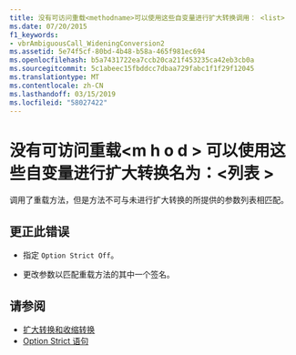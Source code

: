 ```yaml
---
title: 没有可访问重载<methodname>可以使用这些自变量进行扩大转换调用： <list>
ms.date: 07/20/2015
f1_keywords:
- vbrAmbiguousCall_WideningConversion2
ms.assetid: 5e74f5cf-80bd-4b48-b58a-465f981ec694
ms.openlocfilehash: b5a7431722ea7ccb20ca21f453235ca42eb3cb0a
ms.sourcegitcommit: 5c1abeec15fbddcc7dbaa729fabc1f1f29f12045
ms.translationtype: MT
ms.contentlocale: zh-CN
ms.lasthandoff: 03/15/2019
ms.locfileid: "58027422"
---
```

# <a name="no-accessible-overloaded-methodname-can-be-called-with-these-arguments-without-a-widening-conversion-list"></a>没有可访问重载\<m h o d > 可以使用这些自变量进行扩大转换名为：\<列表 >
调用了重载方法，但是方法不可与未进行扩大转换的所提供的参数列表相匹配。  
  
## <a name="to-correct-this-error"></a>更正此错误  
  
-   指定 `Option Strict Off`。  
  
-   更改参数以匹配重载方法的其中一个签名。  
  
## <a name="see-also"></a>请参阅

- [扩大转换和收缩转换](../../visual-basic/programming-guide/language-features/data-types/widening-and-narrowing-conversions.md)
- [Option Strict 语句](../../visual-basic/language-reference/statements/option-strict-statement.md)
